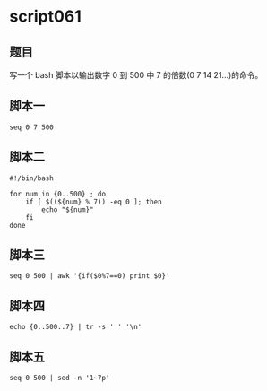 # script061
## 题目

写一个 bash 脚本以输出数字 0 到 500 中 7 的倍数(0 7 14 21...)的命令。


## 脚本一
```shell
seq 0 7 500
```

## 脚本二
```shell
#!/bin/bash

for num in {0..500} ; do
    if [ $((${num} % 7)) -eq 0 ]; then
        echo "${num}"
    fi
done
```

## 脚本三
```shell
seq 0 500 | awk '{if($0%7==0) print $0}'
```

## 脚本四
```shell
echo {0..500..7} | tr -s ' ' '\n'
```

## 脚本五
```shell
seq 0 500 | sed -n '1~7p'
```